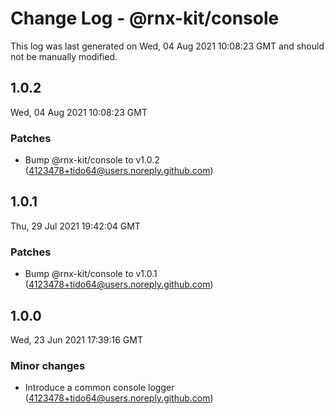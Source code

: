 # Change Log - @rnx-kit/console

This log was last generated on Wed, 04 Aug 2021 10:08:23 GMT and should not be manually modified.

<!-- Start content -->

## 1.0.2

Wed, 04 Aug 2021 10:08:23 GMT

### Patches

- Bump @rnx-kit/console to v1.0.2 (4123478+tido64@users.noreply.github.com)

## 1.0.1

Thu, 29 Jul 2021 19:42:04 GMT

### Patches

- Bump @rnx-kit/console to v1.0.1 (4123478+tido64@users.noreply.github.com)

## 1.0.0

Wed, 23 Jun 2021 17:39:16 GMT

### Minor changes

- Introduce a common console logger (4123478+tido64@users.noreply.github.com)
